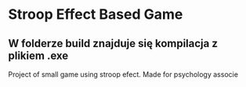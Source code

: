 <h1>Stroop Effect Based Game </h1>
<h2>W folderze build znajduje się kompilacja z plikiem .exe<br></h2>
Project of small game using stroop efect. Made for psychology associe
